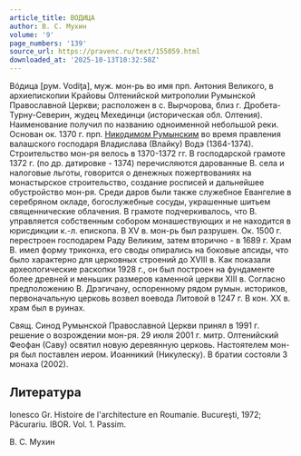 ```yaml
---
article_title: ВОДИЦА
author: В. С. Мухин
volume: '9'
page_numbers: '139'
source_url: https://pravenc.ru/text/155059.html
downloaded_at: '2025-10-13T10:32:58Z'
---
```


Вóдица [рум. Vodiţa], муж. мон-рь во имя прп. Антония Великого, в архиепископии Крайовы Олтенийской митрополии Румынской Православной Церкви; расположен в с. Вырчорова, близ г. Дробета-Турну-Северин, жудец Мехединци (историческая обл. Олтения). Наименование получил по названию одноименной небольшой реки. Основан ок. 1370 г. прп. [Никодимом Румынским](<https://pravenc.ru/text/Никодимом Румынским.html>) во время правления валашского господаря Владислава (Влайку) Водэ (1364-1374). Строительство мон-ря велось в 1370-1372 гг. В господарской грамоте 1372 г. (по др. датировке - 1374) перечисляются дарованные В. села и налоговые льготы, говорится о денежных пожертвованиях на монастырское строительство, создание росписей и дальнейшее обустройство мон-ря. Среди даров были также служебное Евангелие в серебряном окладе, богослужебные сосуды, украшенные шитьем священнические облачения. В грамоте подчеркивалось, что В. управляется собственным собором монашествующих и не находится в юрисдикции к.-л. епископа. В XV в. мон-рь был разрушен. Ок. 1500 г. перестроен господарем Раду Великим, затем вторично - в 1689 г. Храм В. имел форму триконха, его своды опирались на боковые апсиды, что было характерно для церковных строений до XVIII в. Как показали археологические раскопки 1928 г., он был построен на фундаменте более древней и меньших размеров каменной церкви XIII в. Согласно предположению В. Дрэгичану, оспоренному рядом румын. историков, первоначальную церковь возвел воевода Литовой в 1247 г. В кон. XX в. храм был в руинах.

Свящ. Синод Румынской Православной Церкви принял в 1991 г. решение о возрождении мон-ря. 29 июля 2001 г. митр. Олтенийский Феофан (Саву) освятил новую деревянную церковь. Настоятелем мон-ря был поставлен иером. Иоанникий (Никулеску). В братии состояли 3 монаха (2002).

## Литература

Ionesco Gr. Histoire de l'architecture en Roumanie. Bucureşti, 1972; Păcurariu. IBOR. Vol. 1. Passim.

В. С. Мухин
